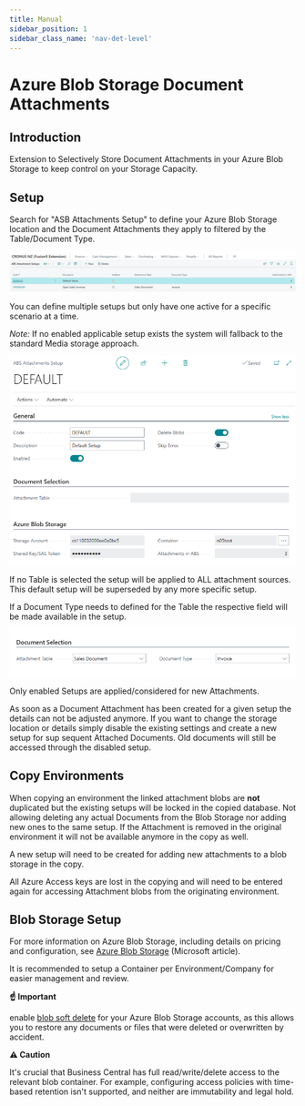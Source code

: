 ```yaml
---
title: Manual
sidebar_position: 1
sidebar_class_name: 'nav-det-level'
---
```


# <span className="fusion5-text">Azure Blob Storage Document Attachments</span>

## Introduction

Extension to Selectively Store Document Attachments in your Azure Blob Storage to keep control on your Storage Capacity.

## Setup

Search for "ASB Attachments Setup" to define your Azure Blob Storage location and the Document Attachments they apply to filtered by the Table/Document Type.

![List](.img/n05.setup01.PNG)

You can define multiple setups but only have one active for a specific scenario at a time.

_Note:_ If no enabled applicable setup exists the system will fallback to the standard Media storage approach.

![Card](.img/n05.setup02.PNG)

If no Table is selected the setup will be applied to ALL attachment sources. This default setup will be superseded by any more specific setup.

If a Document Type needs to defined for the Table the respective field will be made available in the setup.

![Table Selection](.img/n05.setup03.PNG)

Only enabled Setups are applied/considered for new Attachments.

As soon as a Document Attachment has been created for a given setup the details can not be adjusted anymore. If you want to change the storage location or details simply disable the existing settings and create a new setup for sup sequent Attached Documents. Old documents will still be accessed through the disabled setup.

## Copy Environments

When copying an environment the linked attachment blobs are __not__ duplicated but the existing setups will be locked in the copied database. Not allowing deleting any actual Documents from the Blob Storage nor adding new ones to the same setup.
If the Attachment is removed in the original environment it will not be available anymore in the copy as well.

A new setup will need to be created for adding new attachments to a blob storage in the copy.

All Azure Access keys are lost in the copying and will need to be entered again for accessing Attachment blobs from the originating environment.

## Blob Storage Setup

For more information on Azure Blob Storage, including details on pricing and configuration, see <a href="https://azure.microsoft.com/en-us/services/storage/blobs/" target="_blank">Azure Blob Storage</a> (Microsoft article).

It is recommended to setup a Container per Environment/Company for easier management and review.

__&#9757; Important__

enable <a href="https://docs.microsoft.com/en-us/azure/storage/blobs/soft-delete-blob-overview" target="_blank">blob soft delete</a> for your Azure Blob Storage accounts, as this allows you to restore any documents or files that were deleted or overwritten by accident.

__&#9888; Caution__

It's crucial that Business Central has full read/write/delete access to the relevant blob container. For example, configuring access policies with time-based retention isn't supported, and neither are immutability and legal hold.





